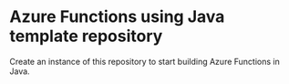 # Azure Functions using Java template repository

Create an instance of this repository to start building Azure Functions in Java. 


